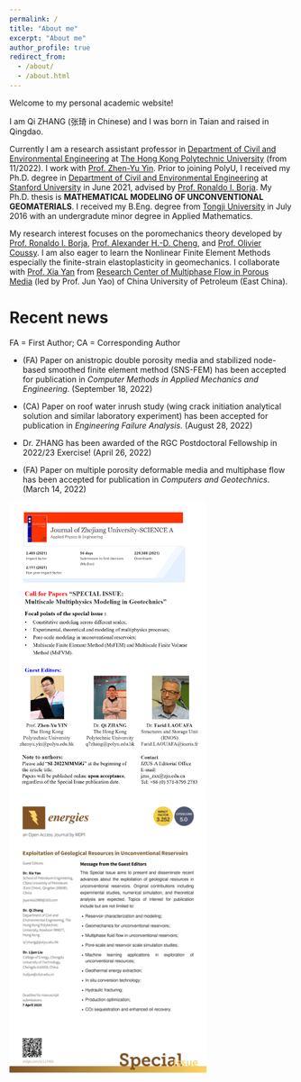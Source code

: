 ```yaml
---
permalink: /
title: "About me"
excerpt: "About me"
author_profile: true
redirect_from: 
  - /about/
  - /about.html
---
```


Welcome to my personal academic website!

I am Qi ZHANG (张琦 in Chinese) and I was born in Taian and raised in Qingdao.

Currently I am a research assistant professor in [Department of Civil and Environmental Engineering](https://www.polyu.edu.hk/cee/) at [The Hong Kong Polytechnic University](https://www.polyu.edu.hk/en/) (from 11/2022). I work with [Prof. Zhen-Yu Yin](https://www.polyu.edu.hk/cee/people/academic-staff/dr-zhen-yu-yin/). Prior to joining PolyU, I received my Ph.D. degree in [Department of Civil and Environmental Engineering](https://cee.stanford.edu/) at [Stanford University](https://www.stanford.edu/) in June 2021, advised by [Prof. Ronaldo I. Borja](https://web.stanford.edu/~borja/). My Ph.D. thesis is **MATHEMATICAL MODELING OF UNCONVENTIONAL GEOMATERIALS**. I received my B.Eng. degree from [Tongji University](https://www.tongji.edu.cn/) in July 2016 with an undergradute minor degree in Applied Mathematics.


My research interest focuses on the poromechanics theory developed by [Prof. Ronaldo I. Borja](https://web.stanford.edu/~borja/), [Prof. Alexander H.-D. Cheng](http://home.olemiss.edu/~acheng/), and [Prof. Olivier Coussy](https://doi.org/10.1002/nag.911). I am also eager to learn the Nonlinear Finite Element Methods especially the finite-strain elastoplasticity in geomechanics. I collaborate with [Prof. Xia Yan](http://pe.upc.edu.cn/2019/1107/c14043a224742/page.htm) from [Research Center of Multiphase Flow in Porous Media](http://oilcenter.pe.upc.edu.cn/main.htm) (led by Prof. Jun Yao) of China University of Petroleum (East China).

Recent news
======

FA = First Author; CA = Corresponding Author

- (FA) Paper on anistropic double porosity media and stabilized node-based smoothed finite element method (SNS-FEM) has been accepted for publication in *Computer Methods in Applied Mechanics and Engineering*. (September 18, 2022)

- (CA) Paper on roof water inrush study (wing crack initiation analytical solution and similar laboratory experiment) has been accepted for publication in *Engineering Failure Analysis*. (August 28, 2022)

- Dr. ZHANG has been awarded of the RGC Postdoctoral Fellowship in 2022/23 Exercise! (April 26, 2022)

- (FA) Paper on multiple porosity deformable media and multiphase flow has been accepted for publication in *Computers and Geotechnics*. (March 14, 2022)


<img src="../images/MMMiG.png" width="350"/> <img src="../images/Energies_SI.jpg" width="350"/>